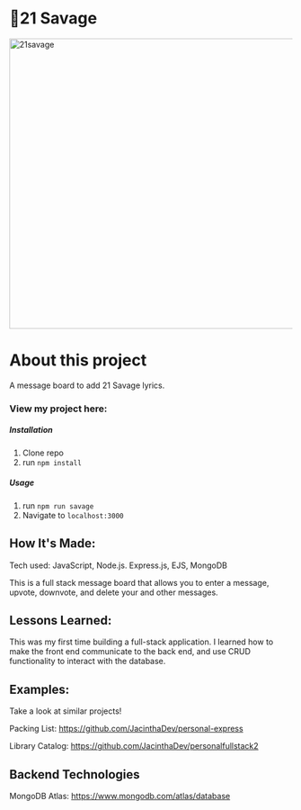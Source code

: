 # 🚀21 Savage

<img width="516" alt="21savage" src="https://github.com/JacinthaDev/savage-complete/assets/129231721/ca646664-0d85-48c0-966c-844ca73dcc3e">


# About this project
A message board to add 21 Savage lyrics.


### View my project here: 

##### Installation

1. Clone repo
2. run `npm install`

##### Usage

1. run `npm run savage`
2. Navigate to `localhost:3000`



## How It's Made:
Tech used: JavaScript, Node.js. Express.js, EJS, MongoDB

This is a full stack message board that allows you to enter a message, upvote, downvote, and delete your and other messages. 


## Lessons Learned:
This was my first time building a full-stack application. I learned how to make the front end communicate to the back end, and use CRUD functionality to interact with the database.

## Examples:
Take a look at similar projects!

Packing List: https://github.com/JacinthaDev/personal-express

Library Catalog: https://github.com/JacinthaDev/personalfullstack2

## Backend Technologies
MongoDB Atlas: https://www.mongodb.com/atlas/database
